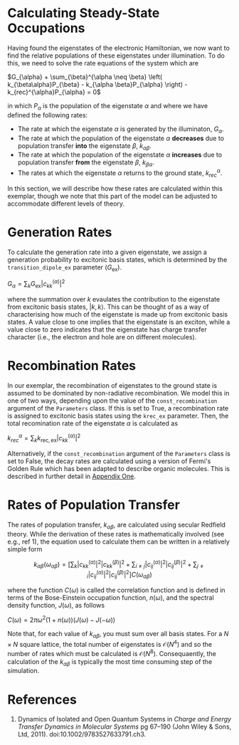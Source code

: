 # Calculating Steady-State Occupations

Having found the eigenstates of the electronic Hamiltonian, we now want to find the relative populations of these eigenstates under illumination. To do this, we need to solve the rate equations of the system which are 

$G_{\alpha} + \sum_{\beta}^{\alpha \neq \beta} \left( k_{\beta\alpha}P_{\beta} - k_{\alpha \beta}P_{\alpha} \right) - k_{rec}^{\alpha}P_{\alpha} = 0$

in which $P_{\alpha}$ is the population of the eigenstate $\alpha$ and where we have defined the following rates:
* The rate at which the eigenstate $\alpha$ is generated by the illuminaton, $G_{\alpha}$.
* The rate at which the population of the eigenstate $\alpha$ **decreases** due to population transfer **into** the eigenstate $\beta$, $k_{\alpha \beta}$.
* The rate at which the population of the eigenstate $\alpha$ **increases** due to population transfer **from** the eigenstate $\beta$, $k_{\beta \alpha}$.
* The rates at which the eigenstate $\alpha$ returns to the ground state, $k_{rec}^{\alpha}$. 

In this section, we will describe how these rates are calculated within this exemplar, though we note that this part of the model can be adjusted to accommodate different levels of theory. 

# Generation Rates
To calculate the generation rate into a given eigenstate, we assign a generation probability to excitonic basis states, which is determined by the `transition_dipole_ex` parameter ($G_{\mathrm{ex}}$). 

$G_{\alpha} =  \sum_{k}G_{\mathrm{ex}}|c_{kk}^{(\alpha)}|^{2}$  

where the summation over $k$ evaulates the contribution to the eigenstate from excitonic basis states, $|k,k\rangle$. This can be thought of as a way of characterising how much of the eigenstate is made up from excitonic basis states. A value close to one implies that the eigenstate is an exciton, while a value close to zero indicates that the eigenstate has charge transfer character (i.e., the electron and hole are on different molecules). 

# Recombination Rates

In our exemplar, the recombination of eigenstates to the ground state is assumed to be dominated by non-radiative recombination. We model this in one of two ways, depending upon the value of the `const_recombination` argument of the `Parameters` class. If this is set to True, a recombination rate is assigned to excitonic basis states using the `krec_ex` parameter. Then, the total recomination rate of the eigenstate $\alpha$ is calculated as 

$k_{rec}^{\alpha} =  \sum_{k}k_{\mathrm{rec,ex}}|c_{kk}^{(\alpha)}|^{2}$ 

Alternatively, if the `const_recombination` argument of the `Parameters` class is set to False, the decay rates are calculated using a version of Fermi's Golden Rule which has been adapted to describe organic molecules. This is described in further detail in [Appendix One](A1_EnergyDependentRecombinationRates.md). 

# Rates of Population Transfer

The rates of population transfer, $k_{\alpha \beta}$, are calculated using secular Redfield theory. While the derivation of these rates is mathematically involved (see e.g., ref 1), the equation used to calculate them can be written in a relatively simple form

```math
k_{\alpha \beta}(\omega_{\alpha \beta}) = \left[ \sum_{k}|c_{kk}^{(\alpha)}|^{2}|c_{kk}^{(\beta)}|^{2} + \sum_{i\neq j}|c_{ij}^{(\alpha)}|^{2}|c_{ij}^{(\beta)}|^{2} + \sum_{j\neq i}|c_{ij}^{(\alpha)}|^{2}|c_{ij}^{(\beta)}|^{2} \right] C(\omega_{\alpha \beta})
```
where the function $C(\omega)$ is called the correlation function and is defined in terms of the Bose-Einstein occupation function, $n(\omega)$, and the spectral density function, $J(\omega)$, as follows

$C(\omega) = 2\pi \omega^2 \left( 1 + n(\omega)\right)\left(J(\omega) - J(-\omega)\right)$

Note that, for each value of $k_{\alpha \beta}$, you must sum over all basis states. For a $N \times N$ square lattice, the total number of eigenstates is $\mathcal{O}(N^4)$ and so the number of rates which must be calculated is $\mathcal{O}(N^8)$. Consequaently, the calculation of the $k_{\alpha \beta}$ is typically the most time consuming step of the simulation. 

# References
1) Dynamics of Isolated and Open Quantum Systems in *Charge and Energy Transfer Dynamics in Molecular Systems* pg 67–190 (John Wiley & Sons, Ltd, 2011). doi:10.1002/9783527633791.ch3.

